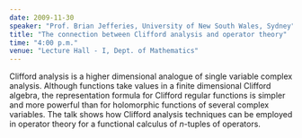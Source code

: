 ```yaml
---
date: 2009-11-30
speaker: "Prof. Brian Jefferies, University of New South Wales, Sydney"
title: "The connection between Clifford analysis and operator theory"
time: "4:00 p.m." 
venue: "Lecture Hall - I, Dept. of Mathematics"
---
```

Clifford analysis is a higher dimensional analogue of single variable complex analysis. Although functions take values in a finite dimensional Clifford algebra, the representation formula for Clifford regular functions is simpler and more powerful than for holomorphic functions of several complex variables. The talk shows how Clifford analysis techniques can be employed in operator theory for a functional calculus of $n$-tuples of operators.
